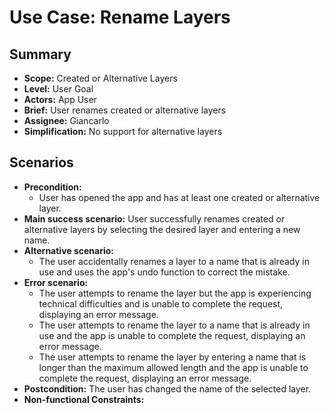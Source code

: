 # Use Case: Rename Layers

## Summary

- **Scope:** Created or Alternative Layers
- **Level:** User Goal
- **Actors:** App User
- **Brief:** User renames created or alternative layers
- **Assignee:** Giancarlo
- **Simplification:** No support for alternative layers

## Scenarios

- **Precondition:**
  - User has opened the app and has at least one created or alternative layer.
- **Main success scenario:**
  User successfully renames created or alternative layers by selecting the desired layer and entering a new name.
- **Alternative scenario:**
  - The user accidentally renames a layer to a name that is already in use and uses the app's undo function to correct the mistake.
- **Error scenario:**
  - The user attempts to rename the layer but the app is experiencing technical difficulties and is unable to complete the request, displaying an error message.
  - The user attempts to rename the layer to a name that is already in use and the app is unable to complete the request, displaying an error message.
  - The user attempts to rename the layer by entering a name that is longer than the maximum allowed length and the app is unable to complete the request, displaying an error message.
- **Postcondition:**
  The user has changed the name of the selected layer.
- **Non-functional Constraints:**
